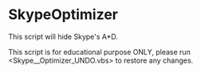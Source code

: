 # SkypeOptimizer

This script will hide Skype's A*D.

This script is for educational purpose ONLY, please run <Skype__Optimizer_UNDO.vbs> to restore any changes.

